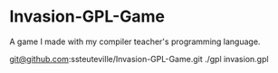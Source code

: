 Invasion-GPL-Game
=================

A game I made with my compiler teacher's programming language.

git@github.com:ssteuteville/Invasion-GPL-Game.git
./gpl invasion.gpl
